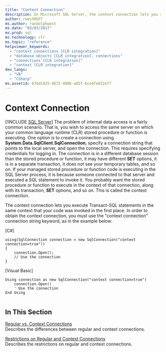 ```yaml
---
title: "Context Connection"
description: In Microsoft SQL Server, the context connection lets you run Transact-SQL statements in the same context where your code was invoked.
author: rwestMSFT
ms.author: randolphwest
ms.date: "03/03/2017"
ms.prod: sql
ms.technology: clr
ms.topic: "reference"
helpviewer_keywords:
  - "context connections [CLR integration]"
  - "database objects [CLR integration], connections"
  - "connections [CLR integration]"
  - "context [CLR integration]"
dev_langs:
  - "VB"
  - "CSharp"
ms.assetid: 67dd1925-d672-4986-a85f-bce4fe832ef7
---
```

# Context Connection
[!INCLUDE [SQL Server](../../../includes/applies-to-version/sqlserver.md)]
  The problem of internal data access is a fairly common scenario. That is, you wish to access the same server on which your common language runtime (CLR) stored procedure or function is executing. One option is to create a connection using **System.Data.SqlClient.SqlConnection**, specify a connection string that points to the local server, and open the connection. This requires specifying credentials for logging in. The connection is in a different database session than the stored procedure or function, it may have different **SET** options, it is in a separate transaction, it does not see your temporary tables, and so on. If your managed stored procedure or function code is executing in the SQL Server process, it is because someone connected to that server and executed a SQL statement to invoke it. You probably want the stored procedure or function to execute in the context of that connection, along with its transaction, **SET** options, and so on. This is called the context connection.  
  
 The context connection lets you execute Transact-SQL statements in the same context that your code was invoked in the first place. In order to obtain the context connection, you must use the "context connection" connection string keyword, as in the example below:  
  
 [C#]  
  
```  
using(SqlConnection connection = new SqlConnection("context connection=true"))   
{  
    connection.Open();  
    // Use the connection  
}  
```  
  
 [Visual Basic]  
  
```  
Using connection as new SqlConnection("context connection=true")  
    connection.Open()  
    ' Use the connection  
End Using  
  
```  
  
## In This Section  
 [Regular vs. Context Connections](../../../relational-databases/clr-integration/data-access/context-connections-vs-regular-connections.md)  
 Describes the differences between regular and context connections.  
  
 [Restrictions on Regular and Context Connections](../../../relational-databases/clr-integration/data-access/context-connections-and-regular-connections-restrictions.md)  
 Describes the restrictions on regular and context connections.  
  
  
